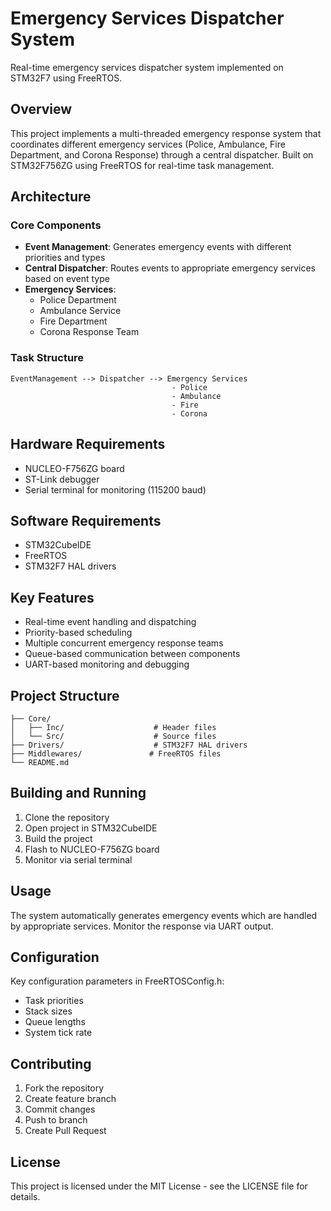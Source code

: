 # Emergency Services Dispatcher System

Real-time emergency services dispatcher system implemented on STM32F7 using FreeRTOS.

## Overview

This project implements a multi-threaded emergency response system that coordinates different emergency services (Police, Ambulance, Fire Department, and Corona Response) through a central dispatcher. Built on STM32F756ZG using FreeRTOS for real-time task management.

## Architecture

### Core Components

- **Event Management**: Generates emergency events with different priorities and types
- **Central Dispatcher**: Routes events to appropriate emergency services based on event type
- **Emergency Services**:
  - Police Department
  - Ambulance Service  
  - Fire Department
  - Corona Response Team

### Task Structure

```code
EventManagement --> Dispatcher --> Emergency Services
                                    - Police
                                    - Ambulance
                                    - Fire
                                    - Corona
```

## Hardware Requirements

- NUCLEO-F756ZG board
- ST-Link debugger
- Serial terminal for monitoring (115200 baud)

## Software Requirements

- STM32CubeIDE
- FreeRTOS
- STM32F7 HAL drivers

## Key Features

- Real-time event handling and dispatching
- Priority-based scheduling
- Multiple concurrent emergency response teams
- Queue-based communication between components
- UART-based monitoring and debugging

## Project Structure

```code
├── Core/
│   ├── Inc/                    # Header files
│   └── Src/                    # Source files
├── Drivers/                    # STM32F7 HAL drivers
├── Middlewares/               # FreeRTOS files
└── README.md
```

## Building and Running

1. Clone the repository
2. Open project in STM32CubeIDE
3. Build the project
4. Flash to NUCLEO-F756ZG board
5. Monitor via serial terminal

## Usage

The system automatically generates emergency events which are handled by appropriate services. Monitor the response via UART output.

## Configuration

Key configuration parameters in FreeRTOSConfig.h:

- Task priorities
- Stack sizes
- Queue lengths
- System tick rate

## Contributing

1. Fork the repository
2. Create feature branch
3. Commit changes
4. Push to branch
5. Create Pull Request

## License

This project is licensed under the MIT License - see the LICENSE file for details.
